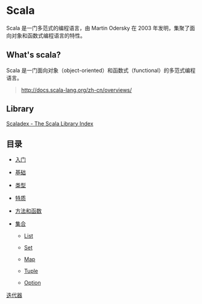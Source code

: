 # Scala

Scala 是一门多范式的编程语言，由 Martin Odersky 在 2003 年发明，集聚了面向对象和函数式编程语言的特性。

## What's scala?

Scala 是一门面向对象（object-oriented）和函数式（functional）的多范式编程语言。

> <http://docs.scala-lang.org/zh-cn/overviews/>

## Library

[Scaladex - The Scala Library Index](https://index.scala-lang.org/)


## 目录

* [入门](./scala-quickstart.md)

* [基础](./scala-basics.md)

* [类型](./scala-type.md)

* [特质](./scala-trait.md)

* [方法和函数](./scala-method-and-function.md)

* [集合](./scala-collection.md)

  * [List](./collection/scala-list.md)

  * [Set](./collection/scala-set.md)

  * [Map](./collection/scala-map.md)

  * [Tuple](./collection/scala-tuple.md)

  * [Option](./collection/scala-option.md)

[迭代器](./collection/scala-iterator.md)
